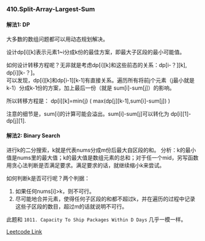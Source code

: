 ### 410.Split-Array-Largest-Sum

#### 解法1: DP  
大多数的数组问题都可以用动态规划解决。 

设计dp[i][k]表示元素1~i分成k份的最佳方案，即最大子区段的最小可能值。  

如何设计转移方程呢？无非就是考虑dp[i][k]和这些前态的关系：dp[i-？][k], dp[i][k-？]。  
可以发现，dp[i][k]和dp[i-1][k-1]有直接关系。遍历所有将前j个元素（j最小就是k-1）分成k-1份的方案，加上最后一份（就是 sum[i]-sum[j]）的影响。 

所以转移方程是： dp[i][k]=min{j} ( max(dp[j][k-1],sum[i]-sum[j]) )

注意的细节是，sum[i]的计算可能会溢出。sum[i]-sum[j]可以转化为 dp[i][1]-dp[j][1].

#### 解法2: Binary Search
进行k的二分搜索，k就是代表nums分成m份后最大自区段的和。
分析：k的最小值是nums里的最大值；k的最大值是数组元素的总和；对于任一个mid，另写函数用贪心法判断是否满足要求。满足要求的话，就继续缩小k来尝试。

如何判断k是否可行呢？两个判据：
1. 如果任何nums[i]>k，则不可行。
2. 尽可能地合并元素，使得任何子区段的和都不超过k，并在遍历的过程中记录这些子区段的数目，超过m的话就说明不可行。

此题和 ```1011. Capacity To Ship Packages Within D Days``` 几乎一模一样。


[Leetcode Link](https://leetcode.com/problems/split-array-largest-sum)